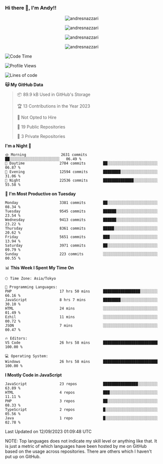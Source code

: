 ### Hi there 👋, I'm Andy!!

<p align="center" >
  <img src="https://github-profile-trophy.vercel.app/?username=AndresNazzari&theme=dracula&column=-1" alt="andresnazzari"/>
</p>

<p align="center">
  <img  src="https://github-readme-stats.vercel.app/api?username=AndresNazzari&count_private=true&show_icons=true&theme=dracula" alt="andresnazzari"/>
</p>
<p align="center">
  <img  src="https://github-readme-stats.vercel.app/api/top-langs/?username=AndresNazzari&layout=compact" alt="andresnazzari"/>
</p>
<p align="center" >
  <img src="https://github-readme-stats.vercel.app/api/wakatime?username=AndresNazzari" alt="andresnazzari"/>
</p>

<!--START_SECTION:waka-->
![Code Time](http://img.shields.io/badge/Code%20Time-841%20hrs%2025%20mins-blue)

![Profile Views](http://img.shields.io/badge/Profile%20Views-0-blue)

![Lines of code](https://img.shields.io/badge/From%20Hello%20World%20I%27ve%20Written-9.6%20million%20lines%20of%20code-blue)

**🐱 My GitHub Data** 

> 📦 89.9 kB Used in GitHub's Storage 
 > 
> 🏆 13 Contributions in the Year 2023
 > 
> 🚫 Not Opted to Hire
 > 
> 📜 19 Public Repositories 
 > 
> 🔑 3 Private Repositories 
 > 
**I'm a Night 🦉** 

```text
🌞 Morning                2631 commits        ██░░░░░░░░░░░░░░░░░░░░░░░   06.49 % 
🌆 Daytime                2784 commits        ██░░░░░░░░░░░░░░░░░░░░░░░   06.87 % 
🌃 Evening                12594 commits       ████████░░░░░░░░░░░░░░░░░   31.06 % 
🌙 Night                  22536 commits       ██████████████░░░░░░░░░░░   55.58 % 
```
📅 **I'm Most Productive on Tuesday** 

```text
Monday                   3381 commits        ██░░░░░░░░░░░░░░░░░░░░░░░   08.34 % 
Tuesday                  9545 commits        ██████░░░░░░░░░░░░░░░░░░░   23.54 % 
Wednesday                9413 commits        ██████░░░░░░░░░░░░░░░░░░░   23.22 % 
Thursday                 8361 commits        █████░░░░░░░░░░░░░░░░░░░░   20.62 % 
Friday                   5651 commits        ███░░░░░░░░░░░░░░░░░░░░░░   13.94 % 
Saturday                 3971 commits        ██░░░░░░░░░░░░░░░░░░░░░░░   09.79 % 
Sunday                   223 commits         ░░░░░░░░░░░░░░░░░░░░░░░░░   00.55 % 
```


📊 **This Week I Spent My Time On** 

```text
🕑︎ Time Zone: Asia/Tokyo

💬 Programming Languages: 
PHP                      17 hrs 50 mins      █████████████████░░░░░░░░   66.16 % 
JavaScript               8 hrs 7 mins        ████████░░░░░░░░░░░░░░░░░   30.10 % 
HTML                     24 mins             ░░░░░░░░░░░░░░░░░░░░░░░░░   01.49 % 
Ezhil                    11 mins             ░░░░░░░░░░░░░░░░░░░░░░░░░   00.72 % 
JSON                     7 mins              ░░░░░░░░░░░░░░░░░░░░░░░░░   00.47 % 

🔥 Editors: 
VS Code                  26 hrs 58 mins      █████████████████████████   100.00 % 

💻 Operating System: 
Windows                  26 hrs 58 mins      █████████████████████████   100.00 % 
```

**I Mostly Code in JavaScript** 

```text
JavaScript               23 repos            ████████████████░░░░░░░░░   63.89 % 
HTML                     4 repos             ███░░░░░░░░░░░░░░░░░░░░░░   11.11 % 
PHP                      3 repos             ██░░░░░░░░░░░░░░░░░░░░░░░   08.33 % 
TypeScript               2 repos             █░░░░░░░░░░░░░░░░░░░░░░░░   05.56 % 
Java                     1 repo              █░░░░░░░░░░░░░░░░░░░░░░░░   02.78 % 
```




 Last Updated on 12/09/2023 01:09:48 UTC
<!--END_SECTION:waka-->

NOTE: Top languages does not indicate my skill level or anything like that. It is just a metric of which languages have been hosted by me on GitHub based on the usage across repositories. There are others which I haven't put up on GitHub.

<!-- Here are some ideas to get you started:

-   🔭 I’m currently working on ...
-   🌱 I’m currently learning ...
-   👯 I’m looking to collaborate on ...
-   🤔 I’m looking for help with ...
-   💬 Ask me about ...
-   📫 How to reach me: ...
-   😄 Pronouns: ...
-   ⚡ Fun fact: ... -->
